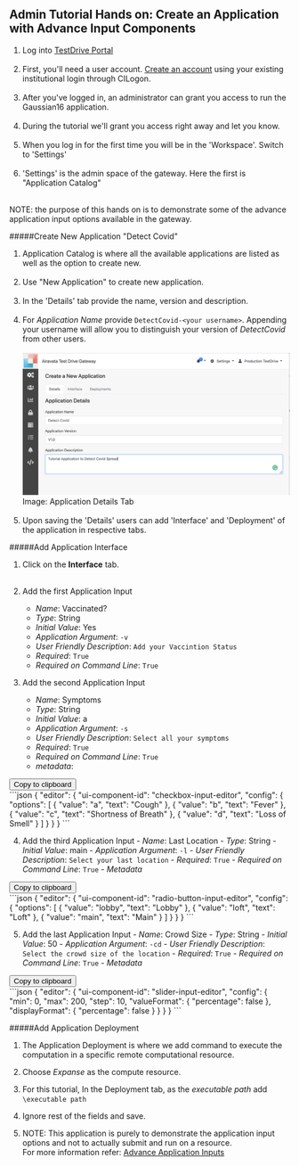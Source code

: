 ## Admin Tutorial Hands on: Create an Application with Advance Input Components 

1. Log into <a href="https://testdrive.airavata.org/" target="_blank">TestDrive Portal</a>
<br></br>
2. First, you'll need a user account. <a href="https://testdrive.airavata.org/auth/login" target="_blank">Create an account</a> using your existing institutional login through CILogon. 
<br></br>
3. After you've logged in, an administrator can grant you access to run the Gaussian16 application. 
<br></br>
4. During the tutorial we'll grant you access right away and let you know. 
<br></br>
5. When you log in for the first time you will be in the 'Workspace'. Switch to 'Settings'
<br></br>
6. 'Settings' is the admin space of the gateway. Here the first is "Application Catalog"
<br></br> 

NOTE: the purpose of this hands on is to demonstrate some of the advance application input options available in the gateway.

#####Create New Application "Detect Covid"
1. Application Catalog is where all the available applications are listed as well as the option to create new.
<br></br>
2. Use "New Application" to create new application.
<br></br>
3. In the 'Details' tab provide the name, version and description.
<br></br>
4. For _Application Name_ provide `DetectCovid-<your username>`. Appending your
     username will allow you to distinguish your version of _DetectCovid_ from other
     users.
<br></br>
![Screenshot](../img/appdetails.png)
Image: Application Details Tab
<br></br>
4. Upon saving the 'Details' users can add 'Interface' and 'Deployment' of the application in respective tabs.

#####Add Application Interface

1. Click on the **Interface** tab.
<br></br>
2. Add the first Application Input
    - _Name_: Vaccinated?
    - _Type_: String
    - _Initial Value_: Yes
    - _Application Argument_: `-v`
    - _User Friendly Description_: `Add your Vaccintion Status`
    - _Required_: `True`
    - _Required on Command Line_: `True`
    
3. Add the second Application Input
    - _Name_: Symptoms
    - _Type_: String
    - _Initial Value_: a
    - _Application Argument_: `-s`
    - _User Friendly Description_: `Select all your symptoms`
    - _Required_: `True`
    - _Required on Command Line_: `True`
    - _metadata_: 

<button class="btn" data-clipboard-target="#symptoms">
    Copy to clipboard
</button>
<div id="symptoms">
```json    
{
    "editor": {
        "ui-component-id": "checkbox-input-editor",
        "config": {
            "options": [
                {
                    "value": "a",
                    "text": "Cough"
                },
                {
                    "value": "b",
                    "text": "Fever"
                },
                {
                    "value": "c",
                    "text": "Shortness of Breath"
                },
                {
                    "value": "d",
                    "text": "Loss of Smell"
                 }
            ]
        }
    }
}
``` 
</div>   

4. Add the third Application Input
       - _Name_: Last Location
       - _Type_: String
       - _Initial Value_: main
       - _Application Argument_: `-l`
       - _User Friendly Description_: `Select your last location`
       - _Required_: `True`
       - _Required on Command Line_: `True`
       - _Metadata_

<button class="btn" data-clipboard-target="#last_location">
    Copy to clipboard
</button>
<div id="last_location">
```json
{
    "editor": {
        "ui-component-id": "radio-button-input-editor",
        "config": {
            "options": [
                {
                    "value": "lobby",
                    "text": "Lobby"
                },
                {
                    "value": "loft",
                    "text": "Loft"
                },
                {
                    "value": "main",
                    "text": "Main"
                }
            ]
        }
    }
}
```
</div>

5. Add the last Application Input
       - _Name_: Crowd Size
       - _Type_: String
       - _Initial Value_: 50
       - _Application Argument_: `-cd`
       - _User Friendly Description_: `Select the crowd size of the location`
       - _Required_: `True`
       - _Required on Command Line_: `True`
       - _Metadata_

<button class="btn" data-clipboard-target="#crowd_size">
    Copy to clipboard
</button>
<div id="crowd_size">
```json 
{
    "editor": {
        "ui-component-id": "slider-input-editor",
        "config": {
            "min": 0,
            "max": 200,
            "step": 10,
            "valueFormat": {
                "percentage": false
            },
            "displayFormat": {
                "percentage": false
            }
        }
    }
}
```
</div>

#####Add Application Deployment
1. The Application Deployment is where we add command to execute the computation in a specific remote computational resource.

2. Choose _Expanse_ as the compute resource.

3. For this tutorial, In the Deployment tab, as the _executable path_ add `\executable path`

4. Ignore rest of the fields and save.

5. NOTE: This application is purely to demonstrate the application input options and not to actually submit and run on a resource. 
<br>For more information refer: <a href="/user-documentation/advance-inputs" target="_blank">Advance Application Inputs</a><br>
<br></br>

